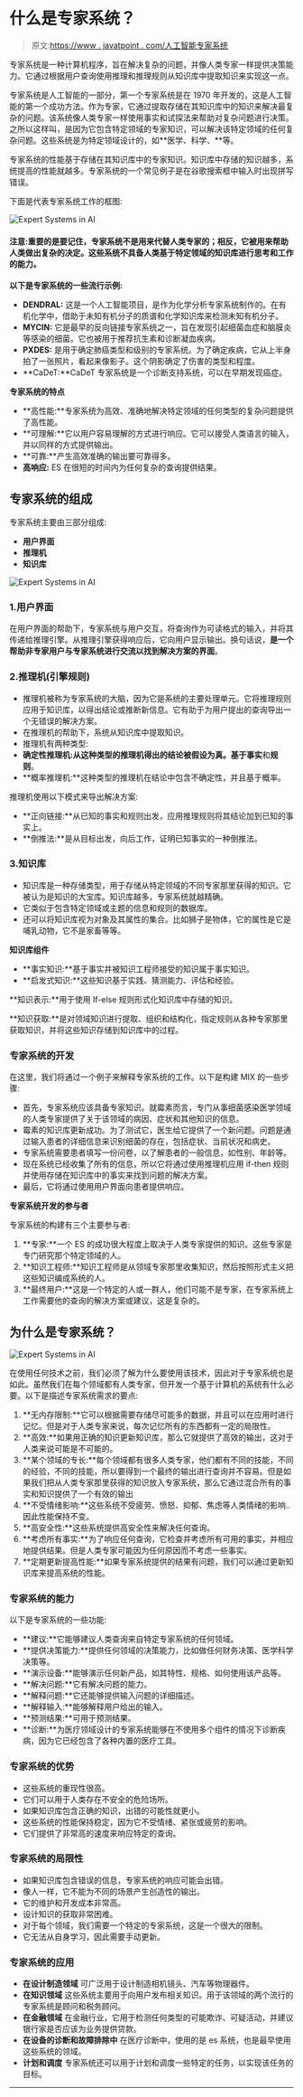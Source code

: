 # 什么是专家系统？

> 原文:[https://www . javatpoint . com/人工智能专家系统](https://www.javatpoint.com/expert-systems-in-artificial-intelligence)

专家系统是一种计算机程序，旨在解决复杂的问题，并像人类专家一样提供决策能力。它通过根据用户查询使用推理和推理规则从知识库中提取知识来实现这一点。

专家系统是人工智能的一部分，第一个专家系统是在 1970 年开发的，这是人工智能的第一个成功方法。作为专家，它通过提取存储在其知识库中的知识来解决最复杂的问题。该系统像人类专家一样使用事实和试探法来帮助对复杂问题进行决策。之所以这样叫，是因为它包含特定领域的专家知识，可以解决该特定领域的任何复杂问题。这些系统是为特定领域设计的，如**医学、科学、**等。

专家系统的性能基于存储在其知识库中的专家知识。知识库中存储的知识越多，系统提高的性能就越多。专家系统的一个常见例子是在谷歌搜索框中输入时出现拼写错误。

下面是代表专家系统工作的框图:

![Expert Systems in AI](../Images/0865f4a8a584dc00f96050f5b62026eb.png)

#### 注意:重要的是要记住，专家系统不是用来代替人类专家的；相反，它被用来帮助人类做出复杂的决定。这些系统不具备人类基于特定领域的知识库进行思考和工作的能力。

**以下是专家系统的一些流行示例:**

*   **DENDRAL:** 这是一个人工智能项目，是作为化学分析专家系统制作的。在有机化学中，借助于未知有机分子的质谱和化学知识库来检测未知有机分子。
*   **MYCIN:** 它是最早的反向链接专家系统之一，旨在发现引起细菌血症和脑膜炎等感染的细菌。它也被用于推荐抗生素和诊断凝血疾病。
*   **PXDES:** 是用于确定肺癌类型和级别的专家系统。为了确定疾病，它从上半身拍了一张照片，看起来像影子。这个阴影确定了伤害的类型和程度。
*   **CaDeT:**CaDeT 专家系统是一个诊断支持系统，可以在早期发现癌症。

**专家系统的特点**

*   **高性能:**专家系统为高效、准确地解决特定领域的任何类型的复杂问题提供了高性能。
*   **可理解:**它以用户容易理解的方式进行响应。它可以接受人类语言的输入，并以同样的方式提供输出。
*   **可靠:**产生高效准确的输出要可靠得多。
*   **高响应:** ES 在很短的时间内为任何复杂的查询提供结果。

## 专家系统的组成

专家系统主要由三部分组成:

*   **用户界面**
*   **推理机**
*   **知识库**

![Expert Systems in AI](../Images/330feaec5718f59f318e6b12ccc3f4b0.png)

### 1.用户界面

在用户界面的帮助下，专家系统与用户交互，将查询作为可读格式的输入，并将其传递给推理引擎。从推理引擎获得响应后，它向用户显示输出。换句话说，**是一个帮助非专家用户与专家系统进行交流以找到解决方案的界面**。

### 2.推理机(引擎规则)

*   推理机被称为专家系统的大脑，因为它是系统的主要处理单元。它将推理规则应用于知识库，以得出结论或推断新信息。它有助于为用户提出的查询导出一个无错误的解决方案。
*   在推理机的帮助下，系统从知识库中提取知识。
*   推理机有两种类型:
*   **确定性推理机:**从这种类型的推理机得出的结论被假设为真。基于**事实**和**规则**。
*   **概率推理机:**这种类型的推理机在结论中包含不确定性，并且基于概率。

推理机使用以下模式来导出解决方案:

*   **正向链接:**从已知的事实和规则出发，应用推理规则将其结论加到已知的事实上。
*   **倒推法:**是从目标出发，向后工作，证明已知事实的一种倒推法。

### 3.知识库

*   知识库是一种存储类型，用于存储从特定领域的不同专家那里获得的知识。它被认为是知识的大宝库。知识库越多，专家系统就越精确。
*   它类似于包含特定领域或主题的信息和规则的数据库。
*   还可以将知识库视为对象及其属性的集合。比如狮子是物体，它的属性是它是哺乳动物，它不是家畜等等。

**知识库组件**

*   **事实知识:**基于事实并被知识工程师接受的知识属于事实知识。
*   **启发式知识:**这些知识基于实践、猜测能力、评估和经验。

**知识表示:**用于使用 If-else 规则形式化知识库中存储的知识。

**知识获取:**是对领域知识进行提取、组织和结构化，指定规则从各种专家那里获取知识，并将这些知识存储到知识库中的过程。

### 专家系统的开发

在这里，我们将通过一个例子来解释专家系统的工作。以下是构建 MIX 的一些步骤:

*   首先，专家系统应该具备专家知识。就霉素而言，专门从事细菌感染医学领域的人类专家提供了关于该领域的病因、症状和其他知识的信息。
*   霉素的知识库更新成功。为了测试它，医生给它提供了一个新问题。问题是通过输入患者的详细信息来识别细菌的存在，包括症状、当前状况和病史。
*   专家系统需要患者填写一份问卷，以了解患者的一般信息，如性别、年龄等。
*   现在系统已经收集了所有的信息，所以它将通过使用推理机应用 if-then 规则并使用存储在知识库中的事实来找到问题的解决方案。
*   最后，它将通过使用用户界面向患者提供响应。

**专家系统开发的参与者**

专家系统的构建有三个主要参与者:

1.  **专家:**一个 ES 的成功很大程度上取决于人类专家提供的知识。这些专家是专门研究那个特定领域的人。
2.  **知识工程师:**知识工程师是从领域专家那里收集知识，然后按照形式主义把这些知识编成系统的人。
3.  **最终用户:**这是一个特定的人或一群人，他们可能不是专家，在专家系统上工作需要他的查询的解决方案或建议，这是复杂的。

## 为什么是专家系统？

![Expert Systems in AI](../Images/610905678330aa7407a598a9a7243cf7.png)

在使用任何技术之前，我们必须了解为什么要使用该技术，因此对于专家系统也是如此。虽然我们在每个领域都有人类专家，但开发一个基于计算机的系统有什么必要。以下是描述专家系统需求的要点:

1.  **无内存限制:**它可以根据需要存储尽可能多的数据，并且可以在应用时进行记忆。但是对于人类专家来说，每次记忆所有的东西都有一定的局限性。
2.  **高效:**如果用正确的知识更新知识库，那么它就提供了高效的输出，这对于人类来说可能是不可能的。
3.  **某个领域的专长:**每个领域都有很多人类专家，他们都有不同的技能，不同的经验，不同的技能，所以要得到一个最终的输出进行查询并不容易。但是如果我们把从人类专家那里获得的知识放入专家系统，那么它通过混合所有的事实和知识提供了一个有效的输出
4.  **不受情绪影响:**这些系统不受疲劳、愤怒、抑郁、焦虑等人类情绪的影响..因此性能保持不变。
5.  **高安全性:**这些系统提供高安全性来解决任何查询。
6.  **考虑所有事实:**为了响应任何查询，它检查并考虑所有可用的事实，并相应地提供结果。但是人类专家可能因为任何原因而不考虑一些事实。
7.  **定期更新提高性能:**如果专家系统提供的结果有问题，我们可以通过更新知识库来提高系统的性能。

### 专家系统的能力

以下是专家系统的一些功能:

*   **建议:**它能够建议人类查询来自特定专家系统的任何领域。
*   **提供决策能力:**提供任何领域的决策能力，比如做任何财务决策、医学科学决策等。
*   **演示设备:**能够演示任何新产品，如其特性、规格、如何使用该产品等。
*   **解决问题:**它有解决问题的能力。
*   **解释问题:**它还能够提供输入问题的详细描述。
*   **解释输入:**能够解释用户给出的输入。
*   **预测结果:**可用于预测结果。
*   **诊断:**为医疗领域设计的专家系统能够在不使用多个组件的情况下诊断疾病，因为它已经包含了各种内置的医疗工具。

### 专家系统的优势

*   这些系统的重现性很高。
*   它们可以用于人类存在不安全的危险场所。
*   如果知识库包含正确的知识，出错的可能性就更小。
*   这些系统的性能保持稳定，因为它不受情绪、紧张或疲劳的影响。
*   它们提供了非常高的速度来响应特定的查询。

### 专家系统的局限性

*   如果知识库包含错误的信息，专家系统的响应可能会出错。
*   像人一样，它不能为不同的场景产生创造性的输出。
*   它的维护和开发成本非常高。
*   设计知识的获取非常困难。
*   对于每个领域，我们需要一个特定的专家系统，这是一个很大的限制。
*   它无法从自身学习，因此需要手动更新。

### 专家系统的应用

*   **在设计制造领域**
    可广泛用于设计制造相机镜头、汽车等物理器件。
*   **在知识领域**
    这些系统主要用于向用户发布相关知识。用于该领域的两个流行的专家系统是顾问和税务顾问。
*   **在金融领域**
    在金融行业，它用于检测任何类型的可能欺诈、可疑活动，并建议银行家是否应该为业务提供贷款。
*   **在设备的诊断和故障排除中**
    在医疗诊断中，使用的是 es 系统，也是最早使用这些系统的领域。
*   **计划和调度**
    专家系统还可以用于计划和调度一些特定的任务，以实现该任务的目标。

* * *